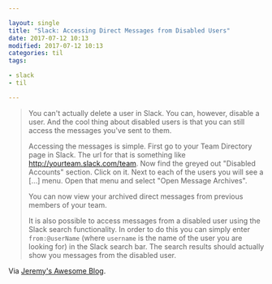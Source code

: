 ```yaml
---

layout: single
title: "Slack: Accessing Direct Messages from Disabled Users"
date: 2017-07-12 10:13
modified: 2017-07-12 10:13
categories: til
tags:

- slack
- til

---
```


> You can't actually delete a user in Slack.
> You can, however, disable a user.
> And the cool thing about disabled users is that you can still access the messages you've
> sent to them.
>
> Accessing the messages is simple.
> First go to your Team Directory page in Slack.
> The url for that is something like <http://yourteam.slack.com/team>.
> Now find the greyed out "Disabled Accounts" section.
> Click on it.
> Next to each of the users you will see a \[…\] menu.
> Open that menu and select "Open Message Archives".
>
> You can now view your archived direct messages from previous members of your team.
>
> It is also possible to access messages from a disabled user using the Slack search
> functionality.
> In order to do this you can simply enter `from:@userName` (where `username` is the name of
> the user you are looking for) in the Slack search bar.
> The search results should actually show you messages from the disabled user.

Via [Jeremy's Awesome Blog](http://jeremysawesome.com/2015/03/24/accessing-direct-messages-from-disabled-users-in-slack/).
